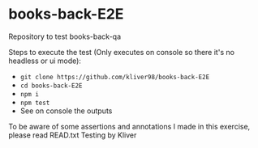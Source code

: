# books-back-E2E
Repository to test books-back-qa

Steps to execute the test (Only executes on console so there it's no headless or ui mode):
- `git clone https://github.com/kliver98/books-back-E2E`
- `cd books-back-E2E`
- `npm i`
- `npm test`
- See on console the outputs

To be aware of some assertions and annotations I made in this exercise, please read READ.txt
Testing by Kliver
